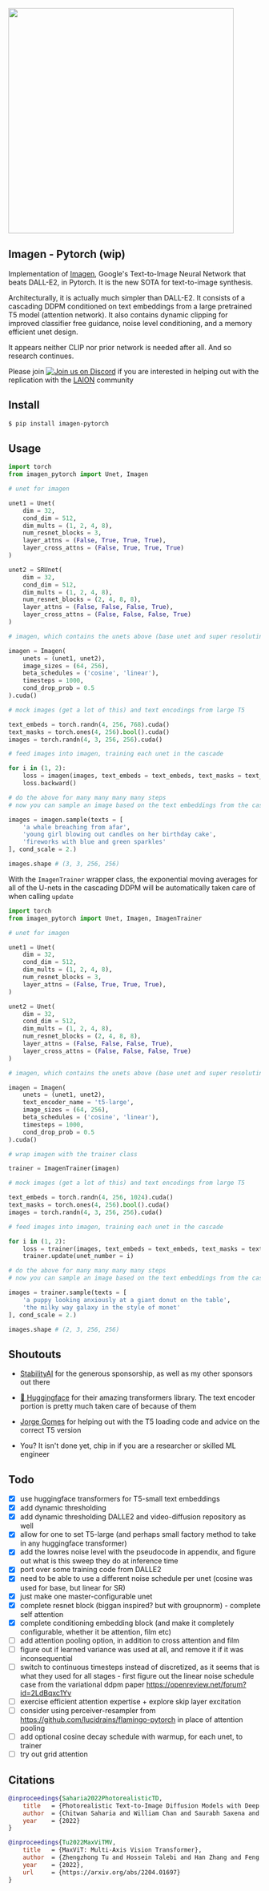 <img src="./imagen.png" width="450px"></img>

## Imagen - Pytorch (wip)

Implementation of <a href="https://gweb-research-imagen.appspot.com/">Imagen</a>, Google's Text-to-Image Neural Network that beats DALL-E2, in Pytorch. It is the new SOTA for text-to-image synthesis.

Architecturally, it is actually much simpler than DALL-E2. It consists of a cascading DDPM conditioned on text embeddings from a large pretrained T5 model (attention network). It also contains dynamic clipping for improved classifier free guidance, noise level conditioning, and a memory efficient unet design.

It appears neither CLIP nor prior network is needed after all. And so research continues.

Please join <a href="https://discord.gg/xBPBXfcFHd"><img alt="Join us on Discord" src="https://img.shields.io/discord/823813159592001537?color=5865F2&logo=discord&logoColor=white"></a> if you are interested in helping out with the replication with the <a href="https://laion.ai/">LAION</a> community

## Install

```bash
$ pip install imagen-pytorch
```

## Usage

```python
import torch
from imagen_pytorch import Unet, Imagen

# unet for imagen

unet1 = Unet(
    dim = 32,
    cond_dim = 512,
    dim_mults = (1, 2, 4, 8),
    num_resnet_blocks = 3,
    layer_attns = (False, True, True, True),
    layer_cross_attns = (False, True, True, True)
)

unet2 = SRUnet(
    dim = 32,
    cond_dim = 512,
    dim_mults = (1, 2, 4, 8),
    num_resnet_blocks = (2, 4, 8, 8),
    layer_attns = (False, False, False, True),
    layer_cross_attns = (False, False, False, True)
)

# imagen, which contains the unets above (base unet and super resoluting ones)

imagen = Imagen(
    unets = (unet1, unet2),
    image_sizes = (64, 256),
    beta_schedules = ('cosine', 'linear'),
    timesteps = 1000,
    cond_drop_prob = 0.5
).cuda()

# mock images (get a lot of this) and text encodings from large T5

text_embeds = torch.randn(4, 256, 768).cuda()
text_masks = torch.ones(4, 256).bool().cuda()
images = torch.randn(4, 3, 256, 256).cuda()

# feed images into imagen, training each unet in the cascade

for i in (1, 2):
    loss = imagen(images, text_embeds = text_embeds, text_masks = text_masks, unet_number = i)
    loss.backward()

# do the above for many many many many steps
# now you can sample an image based on the text embeddings from the cascading ddpm

images = imagen.sample(texts = [
    'a whale breaching from afar',
    'young girl blowing out candles on her birthday cake',
    'fireworks with blue and green sparkles'
], cond_scale = 2.)

images.shape # (3, 3, 256, 256)
```

With the `ImagenTrainer` wrapper class, the exponential moving averages for all of the U-nets in the cascading DDPM will be automatically taken care of when calling `update`

```python
import torch
from imagen_pytorch import Unet, Imagen, ImagenTrainer

# unet for imagen

unet1 = Unet(
    dim = 32,
    cond_dim = 512,
    dim_mults = (1, 2, 4, 8),
    num_resnet_blocks = 3,
    layer_attns = (False, True, True, True),
)

unet2 = Unet(
    dim = 32,
    cond_dim = 512,
    dim_mults = (1, 2, 4, 8),
    num_resnet_blocks = (2, 4, 8, 8),
    layer_attns = (False, False, False, True),
    layer_cross_attns = (False, False, False, True)
)

# imagen, which contains the unets above (base unet and super resoluting ones)

imagen = Imagen(
    unets = (unet1, unet2),
    text_encoder_name = 't5-large',
    image_sizes = (64, 256),
    beta_schedules = ('cosine', 'linear'),
    timesteps = 1000,
    cond_drop_prob = 0.5
).cuda()

# wrap imagen with the trainer class

trainer = ImagenTrainer(imagen)

# mock images (get a lot of this) and text encodings from large T5

text_embeds = torch.randn(4, 256, 1024).cuda()
text_masks = torch.ones(4, 256).bool().cuda()
images = torch.randn(4, 3, 256, 256).cuda()

# feed images into imagen, training each unet in the cascade

for i in (1, 2):
    loss = trainer(images, text_embeds = text_embeds, text_masks = text_masks, unet_number = i)
    trainer.update(unet_number = i)

# do the above for many many many many steps
# now you can sample an image based on the text embeddings from the cascading ddpm

images = trainer.sample(texts = [
    'a puppy looking anxiously at a giant donut on the table',
    'the milky way galaxy in the style of monet'
], cond_scale = 2.)

images.shape # (2, 3, 256, 256)
```

## Shoutouts

- <a href="https://stability.ai/">StabilityAI</a> for the generous sponsorship, as well as my other sponsors out there

- <a href="https://huggingface.co/">🤗 Huggingface</a> for their amazing transformers library. The text encoder portion is pretty much taken care of because of them

- <a href="https://github.com/jorgemcgomes">Jorge Gomes</a> for helping out with the T5 loading code and advice on the correct T5 version

- You? It isn't done yet, chip in if you are a researcher or skilled ML engineer


## Todo

- [x] use huggingface transformers for T5-small text embeddings
- [x] add dynamic thresholding
- [x] add dynamic thresholding DALLE2 and video-diffusion repository as well
- [x] allow for one to set T5-large (and perhaps small factory method to take in any huggingface transformer)
- [x] add the lowres noise level with the pseudocode in appendix, and figure out what is this sweep they do at inference time
- [x] port over some training code from DALLE2
- [x] need to be able to use a different noise schedule per unet (cosine was used for base, but linear for SR)
- [x] just make one master-configurable unet
- [x] complete resnet block (biggan inspired? but with groupnorm) - complete self attention
- [x] complete conditioning embedding block (and make it completely configurable, whether it be attention, film etc)
- [ ] add attention pooling option, in addition to cross attention and film
- [ ] figure out if learned variance was used at all, and remove it if it was inconsequential
- [ ] switch to continuous timesteps instead of discretized, as it seems that is what they used for all stages - first figure out the linear noise schedule case from the variational ddpm paper https://openreview.net/forum?id=2LdBqxc1Yv
- [ ] exercise efficient attention expertise + explore skip layer excitation
- [ ] consider using perceiver-resampler from https://github.com/lucidrains/flamingo-pytorch in place of attention pooling
- [ ] add optional cosine decay schedule with warmup, for each unet, to trainer
- [ ] try out grid attention

## Citations

```bibtex
@inproceedings{Saharia2022PhotorealisticTD,
    title   = {Photorealistic Text-to-Image Diffusion Models with Deep Language Understanding},
    author  = {Chitwan Saharia and William Chan and Saurabh Saxena and Lala Li and Jay Whang and Emily L. Denton and Seyed Kamyar Seyed Ghasemipour and Burcu Karagol Ayan and Seyedeh Sara Mahdavi and Raphael Gontijo Lopes and Tim Salimans and Jonathan Ho and David Fleet and Mohammad Norouzi},
    year    = {2022}
}
```

```bibtex
@inproceedings{Tu2022MaxViTMV,
    title   = {MaxViT: Multi-Axis Vision Transformer},
    author  = {Zhengzhong Tu and Hossein Talebi and Han Zhang and Feng Yang and Peyman Milanfar and Alan Conrad Bovik and Yinxiao Li},
    year    = {2022},
    url     = {https://arxiv.org/abs/2204.01697}
}
```
